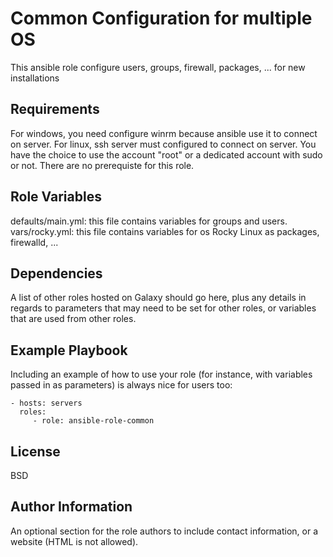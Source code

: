 Common Configuration for multiple OS
=========

This ansible role configure users, groups, firewall, packages, ... for new installations

Requirements
------------

For windows, you need configure winrm because ansible use it to connect on server.
For linux, ssh server must configured to connect on server.
You have the choice to use the account "root" or a dedicated account with sudo or not. There are no
prerequiste for this role.

Role Variables
--------------


defaults/main.yml: this file contains variables for groups and users.
vars/rocky.yml: this file contains variables for os Rocky Linux as packages, firewalld, ...

Dependencies
------------

A list of other roles hosted on Galaxy should go here, plus any details in regards to parameters that may need to be set for other roles, or variables that are used from other roles.

Example Playbook
----------------

Including an example of how to use your role (for instance, with variables passed in as parameters) is always nice for users too:

    - hosts: servers
      roles:
         - role: ansible-role-common
License
-------

BSD

Author Information
------------------

An optional section for the role authors to include contact information, or a website (HTML is not allowed).
